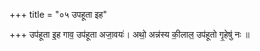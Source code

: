 +++
title = "०५ उपहूता इह"

+++
उप॑हूता इ॒ह गाव॒ उप॑हूता अजा॒वयः॑। अथो॒ अन्न॑स्य की॒लाल॒ उप॑हूतो गृ॒हेषु॑ नः ॥